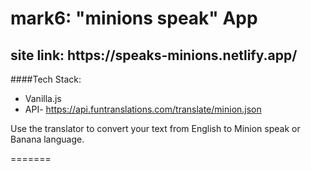 <h1>mark6: "minions speak" App</h1>
<h2>site link: https://speaks-minions.netlify.app/</h2>

####Tech Stack:

- Vanilla.js
- API- https://api.funtranslations.com/translate/minion.json

<p>Use the translator to convert your text from English to Minion speak or Banana language.</p>
=======
